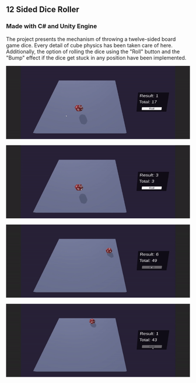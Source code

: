 ## 12 Sided Dice Roller
### Made with C# and Unity Engine

The project presents the mechanism of throwing a twelve-sided board game dice. Every detail of cube physics has been taken care of here. 
Additionally, the option of rolling the dice using the "Roll" button and the "Bump" effect if the dice get stuck in any position have been implemented.

<p align="center">
  <img src="Image/DragAndRoll.gif" width="700" height="200"/>
</p>
<p align="center">
  <img src="Image/DragAndRoll2.gif" width="700" height="200"/>
</p>
<p align="center">
  <img src="Image/Roll.gif" width="700" height="200"/>
</p>
<p align="center">
  <img src="Image/RollAndBump.gif" width="700" height="200"/>
</p>
